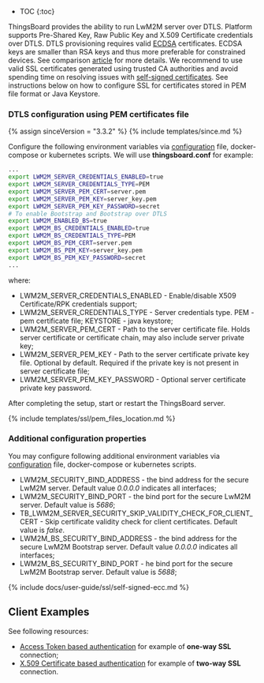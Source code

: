 * TOC
{:toc}

ThingsBoard provides the ability to run LwM2M server over DTLS. 
Platform supports Pre-Shared Key, Raw Public Key and X.509 Certificate credentials over DTLS.
DTLS provisioning requires valid [ECDSA](https://en.wikipedia.org/wiki/Elliptic_Curve_Digital_Signature_Algorithm) certificates. 
ECDSA keys are smaller than RSA keys and thus more preferable for constrained devices. 
See comparison [article](https://sectigostore.com/blog/ecdsa-vs-rsa-everything-you-need-to-know/) for more details.
We recommend to use valid SSL certificates generated using trusted CA authorities and avoid spending time on resolving issues with [self-signed certificates](#self-signed-certificates-generation).
See instructions below on how to configure SSL for certificates stored in PEM file format or Java Keystore.


### DTLS configuration using PEM certificates file

{% assign sinceVersion = "3.3.2" %}
{% include templates/since.md %}

Configure the following environment variables via [configuration](/docs/user-guide/install/{{docsPrefix}}config/) file, docker-compose or kubernetes scripts.
We will use **thingsboard.conf** for example:

```bash
...
export LWM2M_SERVER_CREDENTIALS_ENABLED=true
export LWM2M_SERVER_CREDENTIALS_TYPE=PEM
export LWM2M_SERVER_PEM_CERT=server.pem
export LWM2M_SERVER_PEM_KEY=server_key.pem
export LWM2M_SERVER_PEM_KEY_PASSWORD=secret
# To enable Bootstrap and Bootstrap over DTLS
export LWM2M_ENABLED_BS=true
export LWM2M_BS_CREDENTIALS_ENABLED=true
export LWM2M_BS_CREDENTIALS_TYPE=PEM
export LWM2M_BS_PEM_CERT=server.pem
export LWM2M_BS_PEM_KEY=server_key.pem
export LWM2M_BS_PEM_KEY_PASSWORD=secret
...
```

where:

* LWM2M_SERVER_CREDENTIALS_ENABLED - Enable/disable X509 Certificate/RPK credentials support;
* LWM2M_SERVER_CREDENTIALS_TYPE -  Server credentials type. PEM - pem certificate file; KEYSTORE - java keystore;
* LWM2M_SERVER_PEM_CERT - Path to the server certificate file. Holds server certificate or certificate chain, may also include server private key;
* LWM2M_SERVER_PEM_KEY - Path to the server certificate private key file. Optional by default. Required if the private key is not present in server certificate file;
* LWM2M_SERVER_PEM_KEY_PASSWORD - Optional server certificate private key password.

After completing the setup, start or restart the ThingsBoard server.

{% include templates/ssl/pem_files_location.md %}


### Additional configuration properties

You may configure following additional environment variables via [configuration](/docs/user-guide/install/{{docsPrefix}}config/) file, docker-compose or kubernetes scripts.

* LWM2M_SECURITY_BIND_ADDRESS - the bind address for the secure LwM2M server. Default value *0.0.0.0* indicates all interfaces;
* LWM2M_SECURITY_BIND_PORT - the bind port for the secure LwM2M server. Default value is *5686*;
* TB_LWM2M_SERVER_SECURITY_SKIP_VALIDITY_CHECK_FOR_CLIENT_CERT - Skip certificate validity check for client certificates. Default value is *false*.
* LWM2M_BS_SECURITY_BIND_ADDRESS - the bind address for the secure LwM2M Bootstrap server. Default value *0.0.0.0* indicates all interfaces;
* LWM2M_BS_SECURITY_BIND_PORT - he bind port for the secure LwM2M Bootstrap server. Default value is *5688*;

{% include docs/user-guide/ssl/self-signed-ecc.md %}

## Client Examples

See following resources:

- [Access Token based authentication](/docs/{{docsPrefix}}user-guide/ssl/coap-access-token/) for example of **one-way SSL** connection;
- [X.509 Certificate based authentication](/docs/{{docsPrefix}}user-guide/ssl/coap-x509-certificates/) for example of **two-way SSL** connection.
